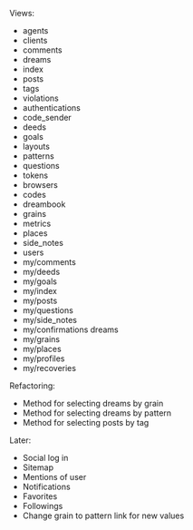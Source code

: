 Views:

 * agents          
 * clients         
 * comments        
 * dreams          
 * index           
 * posts           
 * tags            
 * violations
 * authentications 
 * code_sender     
 * deeds           
 * goals           
 * layouts         
 * patterns        
 * questions       
 * tokens
 * browsers        
 * codes           
 * dreambook       
 * grains          
 * metrics         
 * places          
 * side_notes      
 * users
 * my/comments      
 * my/deeds         
 * my/goals         
 * my/index         
 * my/posts         
 * my/questions     
 * my/side_notes
 * my/confirmations dreams        
 * my/grains        
 * my/places        
 * my/profiles      
 * my/recoveries
 
Refactoring:

  * Method for selecting dreams by grain
  * Method for selecting dreams by pattern
  * Method for selecting posts by tag

Later:

 * Social log in
 * Sitemap
 * Mentions of user
 * Notifications
 * Favorites
 * Followings
 * Change grain to pattern link for new values
